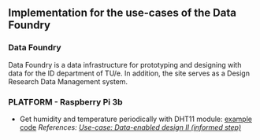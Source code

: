 ## Implementation for the use-cases of the Data Foundry


### Data Foundry 

Data Foundry is a data infrastructure for prototyping and designing with data for the ID department of TU/e. In addition, the site serves as a Design Research Data Management system.


### PLATFORM - Raspberry Pi 3b

* Get humidity and temperature periodically with DHT11 module: [example code](examples/DHT11_in_Pi/DHT11-in-Pi.py)
*References: [Use-case: Data-enabled design II (informed step)](https://data.id.tue.nl/documentation/usecase-ded-2)*
